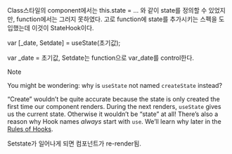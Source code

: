 Class스타일의 component에서는 this.state = ... 와 같이 state를 정의할 수 있었지만, function에서는 그러지 못하였다.
고로 function에 state를 추가시키는 스펙을 도입했는데 이것이 StateHook이다.

var [_date, Setdate]  = useState(초기값);

var _date = 초기값, Setdate는 function으로 var_date를 control한다.



Note

You might be wondering: why is `useState` not named `createState` instead?

“Create” wouldn’t be quite accurate because the state is only created the first time our component renders. During the next renders, `useState` gives us the current state. Otherwise it wouldn’t be “state” at all! There’s also a reason why Hook names *always* start with `use`. We’ll learn why later in the [Rules of Hooks](https://reactjs.org/docs/hooks-rules.html).

Setstate가 일어나게 되면 컴포넌트가 re-render됨.